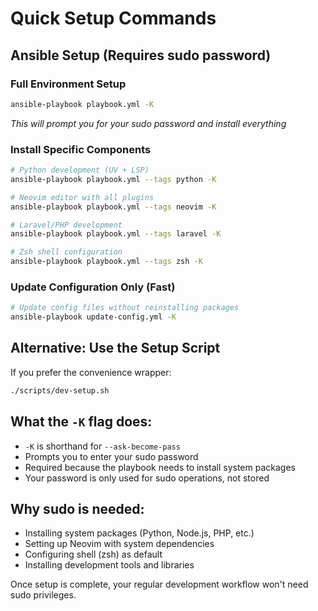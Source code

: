 # Quick Setup Commands

## Ansible Setup (Requires sudo password)

### Full Environment Setup
```bash
ansible-playbook playbook.yml -K
```
*This will prompt you for your sudo password and install everything*

### Install Specific Components
```bash
# Python development (UV + LSP)
ansible-playbook playbook.yml --tags python -K

# Neovim editor with all plugins
ansible-playbook playbook.yml --tags neovim -K

# Laravel/PHP development
ansible-playbook playbook.yml --tags laravel -K

# Zsh shell configuration
ansible-playbook playbook.yml --tags zsh -K
```

### Update Configuration Only (Fast)
```bash
# Update config files without reinstalling packages
ansible-playbook update-config.yml -K
```

## Alternative: Use the Setup Script
If you prefer the convenience wrapper:
```bash
./scripts/dev-setup.sh
```

## What the `-K` flag does:
- `-K` is shorthand for `--ask-become-pass`
- Prompts you to enter your sudo password
- Required because the playbook needs to install system packages
- Your password is only used for sudo operations, not stored

## Why sudo is needed:
- Installing system packages (Python, Node.js, PHP, etc.)
- Setting up Neovim with system dependencies
- Configuring shell (zsh) as default
- Installing development tools and libraries

Once setup is complete, your regular development workflow won't need sudo privileges.